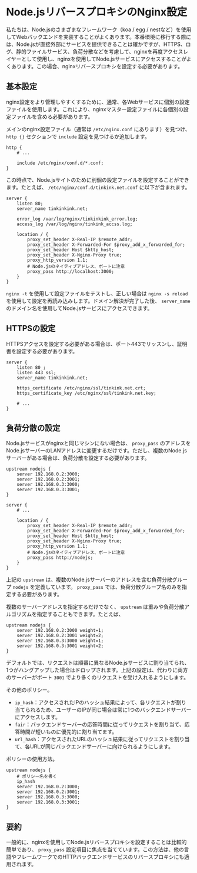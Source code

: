 # Node.jsリバースプロキシのNginx設定

私たちは、Node.jsのさまざまなフレームワーク（koa / egg / nestなど）を使用してWebバックエンドを実装することがよくあります。本番環境に移行する際には、Node.jsが直接外部にサービスを提供できることは確かですが、HTTPS、ログ、静的ファイルサービス、負荷分散などを考慮して、nginxを再度アクセスレイヤーとして使用し、nginxを使用してNode.jsサービスにアクセスすることがよくあります。この場合、nginxリバースプロキシを設定する必要があります。

## 基本設定

nginx設定をより管理しやすくするために、通常、各Webサービスに個別の設定ファイルを使用します。これにより、nginxマスター設定ファイルに各個別の設定ファイルを含める必要があります。

メインのnginx設定ファイル（通常は `/etc/nginx.conf` にあります）を見つけ、 `http {}` セクションで `include` 設定を見つけるか追加します。

```
http {
    # ...

    include /etc/nginx/conf.d/*.conf;
}
```

この時点で、Node.jsサイトのために別個の設定ファイルを設定することができます。たとえば、 `/etc/nginx/conf.d/tinkink.net.conf` に以下が含まれます。

```
server {
    listen 80;
    server_name tinkinkink.net;

    error_log /var/log/nginx/tinkinkink_error.log;
    access_log /var/log/nginx/tinkink_accss.log;

    location / {
        proxy_set_header X-Real-IP $remote_addr;
        proxy_set_header X-Forwarded-For $proxy_add_x_forwarded_for;
        proxy_set_header Host $http_host;
        proxy_set_header X-Nginx-Proxy true;
        proxy_http_version 1.1;
        # Node.jsのネイティブアドレス、ポートに注意
        proxy_pass http://localhost:3000;
    }
}
```

`nginx -t` を使用して設定ファイルをテストし、正しい場合は `nginx -s reload` を使用して設定を再読み込みします。ドメイン解決が完了した後、 `server_name` のドメイン名を使用してNode.jsサービスにアクセスできます。

## HTTPSの設定

HTTPSアクセスを設定する必要がある場合は、ポート443でリッスンし、証明書を設定する必要があります。

```
server {
    listen 80 ;
    listen 443 ssl;
    server_name tinkinkink.net;

    https_certificate /etc/nginx/ssl/tinkink.net.crt;
    https_certificate_key /etc/nginx/ssl/tinkink.net.key;

    # ...
}
```

## 負荷分散の設定

Node.jsサービスがnginxと同じマシンにない場合は、 `proxy_pass` のアドレスをNode.jsサーバーのLANアドレスに変更するだけです。ただし、複数のNode.jsサーバーがある場合は、負荷分散を設定する必要があります。

```
upstream nodejs {
    server 192.168.0.2:3000;
    server 192.168.0.2:3001;
    server 192.168.0.3:3000;
    server 192.168.0.3:3001;
}

server {
    # ...

    location / {
        proxy_set_header X-Real-IP $remote_addr;
        proxy_set_header X-Forwarded-For $proxy_add_x_forwarded_for;
        proxy_set_header Host $http_host;
        proxy_set_header X-Nginx-Proxy true;
        proxy_http_version 1.1;
        # Node.jsのネイティブアドレス、ポートに注意
        proxy_pass http://nodejs;
    }
}
```

上記の `upstream` は、複数のNode.jsサーバーのアドレスを含む負荷分散グループ `nodejs` を定義しています。 `proxy_pass` では、負荷分散グループ名のみを指定する必要があります。

複数のサーバーアドレスを指定するだけでなく、 `upstream` は重みや負荷分散アルゴリズムを指定することもできます。たとえば、

```
upstream nodejs {
    server 192.168.0.2:3000 weight=1;
    server 192.168.0.2:3001 weight=2;
    server 192.168.0.3:3000 weight=1;
    server 192.168.0.3:3001 weight=2;
}
```

デフォルトでは、リクエストは順番に異なるNode.jsサービスに割り当てられ、1つがハングアップした場合はドロップされます。上記の設定は、代わりに両方のサーバーがポート `3001` でより多くのリクエストを受け入れるようにします。

その他のポリシー。

- `ip_hash`：アクセスされたIPのハッシュ結果によって、各リクエストが割り当てられるため、ユーザーのIPが同じ場合は常に1つのバックエンドサーバーにアクセスします。
- `fair`：バックエンドサーバーの応答時間に従ってリクエストを割り当て、応答時間が短いものに優先的に割り当てます。
- `url_hash`：アクセスされたURLのハッシュ結果に従ってリクエストを割り当て、各URLが同じバックエンドサーバーに向けられるようにします。

ポリシーの使用方法。

```
upstream nodejs {
    # ポリシー名を書く
    ip_hash
    server 192.168.0.2:3000;
    server 192.168.0.2:3001;
    server 192.168.0.3:3000;
    server 192.168.0.3:3001;
}
```

## 要約

一般的に、nginxを使用してNode.jsリバースプロキシを設定することは比較的簡単であり、 `proxy_pass` 設定項目に焦点を当てています。この方法は、他の言語やフレームワークでのHTTPバックエンドサービスのリバースプロキシにも適用されます。